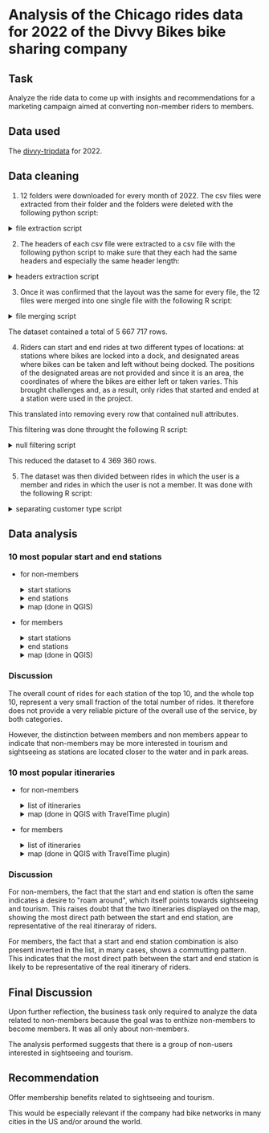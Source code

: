 # Analysis of the Chicago rides data for 2022 of the Divvy Bikes bike sharing company 

## Task

Analyze the ride data to come up with insights and recommendations for a marketing campaign aimed at converting non-member riders to members.

## Data used

The [divvy-tripdata](https://divvy-tripdata.s3.amazonaws.com/index.html) for 2022.

## Data cleaning

1. 12 folders were downloaded for every month of 2022. The csv files were extracted from their folder and the folders were deleted with the following python script: 

<details>
  <summary>file extraction script</summary>

```python

import os
import shutil

# set the path to the parent directory where the folders are located
parent_dir = "."

# loop through each folder in the parent directory
for folder_name in os.listdir(parent_dir):

    # create the path for each folder in the parent folder
    folder_path = os.path.join(parent_dir, folder_name)
    
    # check if the item is a directory, if it is not a folder, it skips it
    if os.path.isdir(folder_path):

        # loop through each file in the folder
        for file_name in os.listdir(folder_path):

            # create the path of the element in the subfolder
            file_path = os.path.join(folder_path, file_name)

            # if the element in the subfolder is another folder, the folder is deleted
            if os.path.isdir(file_path):
                 shutil.rmtree(file_path)
            else:
                # otherwise, if it is a file, the file is moved to the parent directory
                shutil.move(file_path, os.path.join(parent_dir, file_name))
                
            # delete the now-empty subfolder
        shutil.rmtree(folder_path)
        
```

</details>
    
2. The headers of each csv file were extracted to a csv file with the following python script to make sure that they each had the same headers and especially the same header length:

<details>
  <summary>headers extraction script</summary>

```python
import csv
import os

# set the path to the parent directory where the files are located
parent_dir = "."

# set the name of the file to which the headers will be extracted
headers_file = "headers.csv"

# initialize the headers list
headers = []

# loop through each file in the parent directory
for file_name in os.listdir(parent_dir):
    file_path = os.path.join(parent_dir, file_name)
    
    # check if the item is a file and ends with .csv
    if os.path.isfile(file_path) and file_name.endswith(".csv"):
        
        # open the file and read the first row
        with open(file_path, "r") as csv_file:
            csv_reader = csv.reader(csv_file)
            row = next(csv_reader)
            
            # add the row to the headers list
            headers.append(row)
            
# write the headers to the headers file
with open(headers_file, "w", newline="") as csv_file:
    csv_writer = csv.writer(csv_file)
    csv_writer.writerows(headers)
```

</details>
    
3. Once it was confirmed that the layout was the same for every file, the 12 files were merged into one single file with the following R script:

<details>
  <summary>file merging script</summary>
  
```r
# Obtain the working directory
work_dir <- getwd()

# set the file names of the CSV files to be merged
csv_files <- c("202201-divvy-tripdata.csv",
               "202202-divvy-tripdata.csv",
               "202203-divvy-tripdata.csv",
               "202204-divvy-tripdata.csv",
               "202205-divvy-tripdata.csv",
               "202206-divvy-tripdata.csv",
               "202207-divvy-tripdata.csv",
               "202208-divvy-tripdata.csv",
               "202209-divvy-tripdata.csv",
               "202210-divvy-tripdata.csv",
               "202211-divvy-tripdata.csv",
               "202212-divvy-tripdata.csv")

# create an empty data frame to store the merged data
merged_data <- data.frame()

# loop through each CSV file and merge the data into the merged_data data frame
for (file in csv_files) {

  # create the file path by concatenating the working directory and the file name
  file_path <- file.path(work_dir, file)
  
  # load the data from the CSV file
  data <- read.csv(file_path)

  # print the number of rows of the loaded data to verify if the number makes sense
  # and hence if the read was successful
  print(nrow(data))

  # merge the data into the final data frame
  merged_data <- rbind(merged_data, data)
}

# print the total number of rows of the data frame containing the data from
# each file
print(nrow(merged_data))

# write the dataframe of the merged data to a csv file
write.csv(merged_data, "merged_data.csv", row.names = FALSE)

```
  
</details>

The dataset contained a total of 5 667 717 rows.

4. Riders can start and end rides at two different types of locations: at stations where bikes are locked into a dock, and designated areas where bikes can be taken and left without being docked. The positions of the designated areas are not provided and since it is an area, the coordinates of where the bikes are either left or taken varies. This brought challenges and, as a result, only rides that started and ended at a station were used in the project. 

This translated into removing every row that contained null attributes.

This filtering was done throught the following R script:

<details>
  <summary>null filtering script</summary>

```r
# load the full dataset into a dataframe
data <- read.csv("merged_data.csv")

# show the head of the dataframe to verify that the read was successful
head(data)

# remove entries that have null values
# this function turned out to be insufficient and did not remove
# all of the rows with empty attribute values
data_without_na <- na.omit(data)


# removing rows where either the start or end station value was
# an empty string completely eliminated rows with null values
data_without_na <- data_without_na[data_without_na$end_station_name != "", ]
data_without_na <- data_without_na[data_without_na$start_station_name != "", ]

# print the number of rows of the datafram for information
print(nrow(data_without_na))

# write the filtered and cleaned dataframe to a csv file
write.csv(data_without_na, "data_without_nulls.csv", row.names = FALSE)

```

</details>

This reduced the dataset to 4 369 360 rows.

5. The dataset was then divided between rides in which the user is a member and rides in which the user is not a member. It was done with the following R script:

<details>
  <summary>separating customer type script</summary>
  
```r
  
library(dplyr)

data <- read.csv("data_without_nulls.csv")

casual_rows <- data[data$member_casual == "casual", ]

write.csv(casual_rows, "data_casual.csv", row.names = FALSE)

member_rows <- data[data$member_casual == "member", ]

write.csv(member_rows, "data_member.csv", row.names = FALSE)
               
```
  
</details>

## Data analysis

### 10 most popular start and end stations

- for non-members
  
  <details>
    <summary>start stations</summary>

  | station_name | start_lat | start_lng | ride_count |
  | ----- | ----- | ----- | ----- |
  | Streeter Dr & Grand Ave | 41.89228 | -87.61204 | 55061 |
  | DuSable Lake Shore Dr & Monroe St | 41.88096 | -87.61674 | 30262 |
  | Millennium Park | 41.88103 | -87.62408 | 23951 |
  | Michigan Ave & Oak St | 41.90087 | -87.62369 | 23761 |
  | DuSable Lake Shore Dr & North Blvd | 41.91176 | -87.62676 | 22157 |
  | Shedd Aquarium | 41.86725 | -87.61538 | 19421 |
  | Theater on the Lake | 41.92628 | -87.63083 | 17333 |
  | Wells St & Concord Ln | 41.91213 | -87.63466 | 14834 |
  | Dusable Harbor | 41.88698 | -87.61281 | 13271 |
  | Clark St & Armitage Ave | 41.91831 | -87.63628 | 12779 |

  </details>

  <details>
    <summary>end stations</summary>
     
  | station_name | start_lat | start_lng | ride_count |
  | ----- | ----- | ----- | ----- |
  | Streeter Dr & Grand Ave | 41.89228 | -87.61204 | 57810 |
  | DuSable Lake Shore Dr & Monroe St | 41.88096 | -87.61674 | 28543 |
  | Millennium Park | 41.88103 | -87.62408 | 25676 |
  | Michigan Ave & Oak St | 41.90087 | -87.62369 | 25373 |
  | DuSable Lake Shore Dr & North Blvd | 41.91176 | -87.62676 | 25305 |
  | Theater on the Lake | 41.92628 | -87.63083 | 18649 |
  | Shedd Aquarium | 41.86725 | -87.61538 | 18047 |
  | Wells St & Concord Ln | 41.91213 | -87.63466 | 14416 |
  | Clark St & Armitage Ave | 41.91831 | -87.63628 | 13030 |
  | Clark St & Lincoln Ave | 41.91569 | -87.6346 | 12852 |

  </details>

  <details>
    <summary>map (done in QGIS)</summary>

  start stations in blue & end stations in orange

  <img src="casual_top_10_start_end_stations.png" width="600" height="500">

  </details>

- for members

  <details>
    <summary>start stations</summary>

  | station_name | start_lat | start_lng | ride_count |
  | ----- | ----- | ----- | ----- |
  | Kingsbury St & Kinzie St | 41.88918 | -87.63851 | 23523 |
  | Clark St & Elm St | 41.90297 | -87.63128 | 20581 |
  | Wells St & Concord Ln | 41.91213 | -87.63466 | 19674 |
  | Clinton St & Washington Blvd | 41.88338 | -87.64117 | 18828 |
  | Loomis St & Lexington St | 41.87219 | -87.6615 | 18252 |
  | Clinton St & Madison St | 41.88223 | -87.64106 | 18007 |
  | University Ave & 57th St | 41.79148 | -87.59986 | 17581 |
  | Ellis Ave & 60th St | 41.7851 | -87.60107 | 17504 |
  | Wells St & Elm St | 41.90311 | -87.63475 | 17496 |
  | Streeter Dr & Grand Ave | 41.89228 | -87.61204 | 16208 |

  </details>

  <details>
    <summary>end stations</summary>

  | station_name | start_lat | start_lng | ride_count |
  | ----- | ----- | ----- | ----- |
  | Kingsbury St & Kinzie St | 41.88918 | -87.63851 | 23213 |
  | Clark St & Elm St | 41.90297 | -87.63128 | 20902 |
  | Wells St & Concord Ln | 41.91213 | -87.63466 | 20272 |
  | Clinton St & Washington Blvd | 41.88338 | -87.64117 | 19496 |
  | Clinton St & Madison St | 41.88223 | -87.64106 | 18520 |
  | University Ave & 57th St | 41.79148 | -87.59986 | 18439 |
  | Loomis St & Lexington St | 41.87219 | -87.6615 | 18065 |
  | Wells St & Elm St | 41.90311 | -87.63475 | 17466 |
  | Ellis Ave & 60th St | 41.7851 | -87.60107 | 17319 |
  | Broadway & Barry Ave | 41.93758 | -87.6441 | 16506 |

  </details>

  <details>
    <summary>map (done in QGIS)</summary>
    
    start stations in blue & end stations in orange
  
    <img src="member_top_10_start_end_stations.png" width="600" height="500">

  </details>

### Discussion

The overall count of rides for each station of the top 10, and the whole top 10, represent a very small fraction of the total number of rides. It therefore does not provide a very reliable picture of the overall use of the service, by both categories.

However, the distinction between members and non members appear to indicate that non-members may be more interested in tourism and sightseeing as stations are located closer to the water and in park areas. 

### 10 most popular itineraries

- for non-members

  <details>
    <summary>list of itineraries</summary>

  | start_station_name | end_station_name | ride_count |
  | ----- | ----- | ----- |
  | Streeter Dr & Grand Ave | Streeter Dr & Grand Ave | 10632 |
  | DuSable Lake Shore Dr & Monroe St | DuSable Lake Shore Dr & Monroe St | 6615 |
  | DuSable Lake Shore Dr & Monroe St | Streeter Dr & Grand Ave | 5100 |
  | Michigan Ave & Oak St | Michigan Ave & Oak St | 4612 |
  | Millennium Park | Millennium Park | 4061 |
  | Montrose Harbor | Montrose Harbor | 2939 |
  | Streeter Dr & Grand Ave | DuSable Lake Shore Dr & Monroe St | 2854 |
  | Streeter Dr & Grand Ave | Millennium Park | 2735 |
  | Shedd Aquarium | Shedd Aquarium | 2479 |
  | DuSable Lake Shore Dr & North Blvd | DuSable Lake Shore Dr & North Blvd | 2439 |

  </details>

  <details>
    <summary>map (done in QGIS with TravelTime plugin)</summary>

  start stations in blue & end stations in orange

  <img src="casual_top_10_itineraries.png" width="600" height="500">

  </details>

- for members

  <details>
    <summary>list of itineraries</summary>

  | start_station_name | end_station_name | ride_count |
  | ----- | ----- | ----- |
  | Ellis Ave & 60th St | University Ave & 57th St | 5848 |
  | University Ave & 57th St | Ellis Ave & 60th St | 5544 |
  | Ellis Ave & 60th St | Ellis Ave & 55th St | 5278 |
  | Ellis Ave & 55th St | Ellis Ave & 60th St | 4745 |
  | State St & 33rd St | Calumet Ave & 33rd St | 3268 |
  | Calumet Ave & 33rd St | State St & 33rd St | 3215 |
  | Loomis St & Lexington St | Morgan St & Polk St | 2891 |
  | Morgan St & Polk St | Loomis St & Lexington St | 2876 |
  | University Ave & 57th St | Kimbark Ave & 53rd St | 2267 |
  | Loomis St & Lexington St | Halsted St & Polk St | 2091 |

  </details>

  <details>
    <summary>map (done in QGIS with TravelTime plugin)</summary>

  <img src="member_top_10_itineraries.png" width="600" height="500">

  </details>

### Discussion

For non-members, the fact that the start and end station is often the same indicates a desire to "roam around", which itself points towards sightseeing and tourism. This raises doubt that the two itineraries displayed on the map, showing the most direct path between the start and end station, are representative of the real itineraray of riders.

For members, the fact that a start and end station combination is also present inverted in the list, in many cases, shows a commutting pattern. This indicates that the most direct path between the start and end station is likely to be representative of the real itinerary of riders.

## Final Discussion

Upon further reflection, the business task only required to analyze the data related to non-members because the goal was to enthize non-members to become members. It was all only about non-members.

The analysis performed suggests that there is a group of non-users interested in sightseeing and tourism.

## Recommendation

Offer membership benefits related to sightseeing and tourism.

This would be especially relevant if the company had bike networks in many cities in the US and/or around the world.
